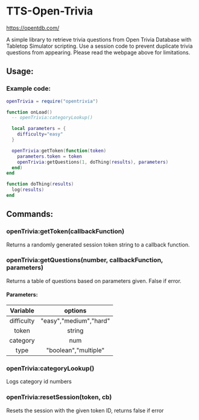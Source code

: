 # TTS-Open-Trivia
https://opentdb.com/

A simple library to retrieve trivia questions from Open Trivia Database with Tabletop Simulator scripting. Use a session code to prevent duplicate trivia questions from appearing. Please read the webpage above for limitations.


## Usage:
### Example code:
```lua
openTrivia = require("opentrivia")

function onLoad()
  -- openTrivia:categoryLookup()

  local parameters = {
    difficulty="easy"
  }

  openTrivia:getToken(function(token)
    parameters.token = token
    openTrivia:getQuestions(1, doThing(results), parameters)
  end)
end

function doThing(results)
  log(results)
end
```

## Commands:
### openTrivia:getToken(callbackFunction)
Returns a randomly generated session token string to a callback function. 

### openTrivia:getQuestions(number, callbackFunction, parameters)
Returns a table of questions based on parameters given. False if error.

#### Parameters:
|  Variable  |         options        |
|:----------:|:----------------------:|
| difficulty | "easy","medium","hard" |
| token      | string                 |
| category   | num                    |
| type       | "boolean","multiple"   |

### openTrivia:categoryLookup()
Logs category id numbers

### openTrivia:resetSession(token, cb)
Resets the session with the given token ID, returns false if error
